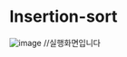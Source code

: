 # Insertion-sort
![image](https://user-images.githubusercontent.com/102034804/164485800-8c873c72-1dc6-44ed-bce2-3884eca211ce.png)
//실행화면입니다
